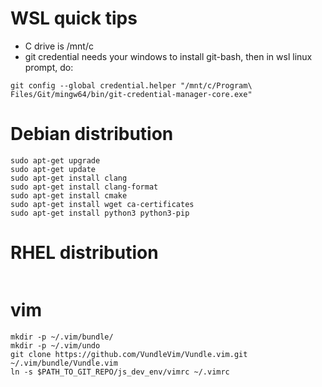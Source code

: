 
# WSL quick tips
- C drive is /mnt/c
- git credential needs your windows to install git-bash, then in wsl linux prompt, do:
```
git config --global credential.helper "/mnt/c/Program\ Files/Git/mingw64/bin/git-credential-manager-core.exe"
```

# Debian distribution
```
sudo apt-get upgrade
sudo apt-get update
sudo apt-get install clang
sudo apt-get install clang-format
sudo apt-get install cmake
sudo apt-get install wget ca-certificates
sudo apt-get install python3 python3-pip
```

# RHEL distribution
```
```

# vim
```
mkdir -p ~/.vim/bundle/
mkdir -p ~/.vim/undo
git clone https://github.com/VundleVim/Vundle.vim.git ~/.vim/bundle/Vundle.vim
ln -s $PATH_TO_GIT_REPO/js_dev_env/vimrc ~/.vimrc
```




